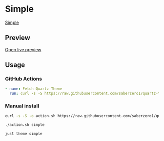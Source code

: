 # Simple

[Simple](https://diegoeis.com/)

## Preview

[Open live preview](https://quartz-themes.github.io/simple/)

## Usage

### GitHub Actions

```yaml
- name: Fetch Quartz Theme
  run: curl -s -S https://raw.githubusercontent.com/saberzero1/quartz-themes/master/action.sh | bash -s -- simple
```

### Manual install

```bash
curl -s -S -o action.sh https://raw.githubusercontent.com/saberzero1/quartz-themes/master/action.sh

./action.sh simple
```

```bash
just theme simple
```
